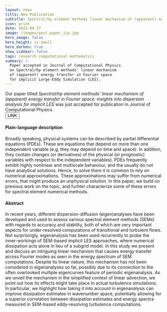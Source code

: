 ```yaml
---
layout: news
title: New Publication
subtitle: Spectral/hp element methods linear mechanism of (apparent) energy transfer in Fourier space
icon: print
date: 2022-09-27
image: /images/post_paper_jcp.jpg
hero_image: false
hero_height: is-small
hero_darken: true
show_sidebar: false
tags: research computational mathematics
summary: |-
  Paper accepted in Journal of Computational Physics
  on Spectral/hp element methods' linear mechanism
  of (apparent) energy transfer in Fourier space
  for implicit Large-Eddy Simulation (LES).
---
```


<html>
  <div class="content">
  Our paper titled <i>Spectral/hp element methods' linear
  mechanism of (apparent) energy transfer in Fourier space:
  insights into dispersion analysis for implicit LES</i>
  was just accepted for publication in Journal of Computational
  Physics.
  </div>

  <div>
    <a href="https://authors.elsevier.com/c/1fpiQ508HsaBh" style="">
      <button class="button is-outlined is-info is-small"> LINK </button>
    </a>
  </div>

  <div class="content"><h4> Plain-language description </h4></div>
  <div class="notification is-success is-light">
    Broadly speaking, physical systems can be described by
    partial differential equations (PDEs). These are equations
    that depend on more than one independent variable (e.g,
    they may depend on time and space). In addition, they
    contain changes (or derivatives) of the physical (or
    prognostic) variables with respect to the independent
    variables). PDEs frequently exhibit highly nonlinear
    and multiscale behaviour, and the usually do not have
    analytical solutions. Hence, to solve them it is common
    to rely on numerical approximations.
    These approximations may suffer from numerical errors,
    that might produce an unphysical solution. In this paper,
    we build on previous work on the topic, and furhter characterize
    some of these errors for spectral element numerical methods.  
  </div>

  <div class="content"><h4> Abstract </h4></div>
  <div class="notification is-info is-light">
    In recent years, different dispersion-diffusion (eigen)analyses
    have been developed and used to assess various spectral element
    methods (SEMs) with regards to accuracy and stability, both of
    which are very important aspects for under-resolved computations
    of transitional and turbulent flows. Not surprisingly, eigenanalysis
    has been used recurrently to probe the inner-workings of SEM-based
    implicit LES approaches, where numerical dissipation acts alone
    in lieu of a subgrid model. In this study we present and discuss
    an intriguing linear mechanism that causes energy transfer across
    Fourier modes as seen in the energy spectrum of SEM computations.
    Despite its linear nature, this mechanism has not been considered
    in eigenanalyses so far, possibly due to its connection to the
    often overlooked multiple eigencurves feature of periodic eigenanalysis.
    As we unveil the mechanism in the simplified context of linear advection,
    we point out how its effects might take place in actual turbulence
    simulations. In particular, we highlight how taking it into account
    in eigenanalysis can improve dissipation estimates in wavenumber
    space, potentially allowing for a superior correlation between
    dissipation estimates and energy spectra measured in SEM-based
    eddy-resolving turbulence computations.
  </div>

  <br>
</html>
